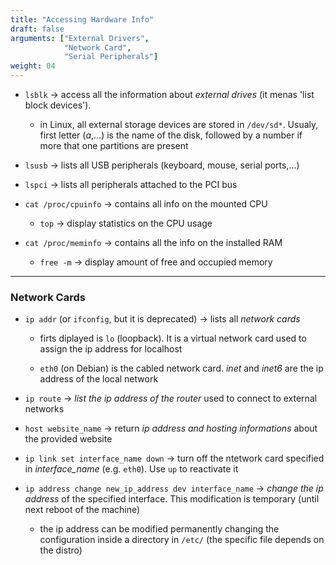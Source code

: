 ```yaml
---
title: "Accessing Hardware Info"
draft: false
arguments: ["External Drivers",
            "Network Card",
            "Serial Peripherals"]
weight: 04
---
```


- `lsblk` &rarr; access all the information about _external drives_ (it menas 'list block devices').

    - in Linux, all external storage devices are stored in `/dev/sd*`. Usualy, first letter (_a_,...) is the name of the disk, followed by a number if more that one partitions are present

- `lsusb` &rarr; lists all USB peripherals (keyboard, mouse, serial ports,...)

- `lspci` &rarr; lists all peripherals attached to the PCI bus

- `cat /proc/cpuinfo` &rarr; contains all info on the mounted CPU

    - `top` &rarr; display statistics on the CPU usage

- `cat /proc/meminfo` &rarr; contains all the info on the installed RAM

    - `free -m` &rarr; display amount of free and occupied memory

* * *

### Network Cards

- `ip addr` (or `ifconfig`, but it is deprecated) &rarr; lists all _network cards_

    - firts diplayed is `lo` (loopback). It is a virtual network card used to assign the ip address for localhost

    - `eth0` (on Debian) is the cabled network card. _inet_ and _inet6_ are the ip address of the local network

- `ip route` &rarr; _list the ip address of the router_ used to connect to external networks

- `host website_name` &rarr; return _ip address and hosting informations_ about the provided website

- `ip link set interface_name down` &rarr; turn off the ntetwork card specified in *interface_name* (e.g. `eth0`). Use `up` to reactivate it

- `ip address change new_ip_address dev interface_name` &rarr; _change the ip address_ of the specified interface. This modification is temporary (until next reboot of the machine)

    - the ip address can be modified permanently changing the configuration inside a directory in `/etc/` (the specific file depends on the distro)